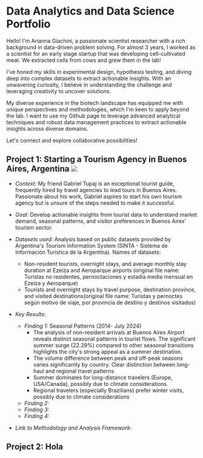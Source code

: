 # Data Analytics and Data Science Portfolio

Hello! I'm Arianna Giachini, a passionate scientist researcher with a rich background in data-driven problem solving. For almost 3 years, I worked as a scientist for an early stage startup that was developing cell-cultivated meat. We extracted cells from cows and grew them in the lab! 

I've honed my skills in experimental design, hypothesis testing, and diving deep into complex datasets to extract actionable insights. With an unwavering curiosity, I believe in understanding the challenge and leveraging creativity to uncover solutions.

My diverse experience in the biotech landscape has equipped me with unique perspectives and methodologies, which I'm keen to apply beyond the lab. I want to use my Github page to leverage advanced analytical techniques and robust data management practices to extract actionable insights across diverse domains.

Let's connect and explore collaborative possibilities!



## Project 1: Starting a Tourism Agency in Buenos Aires, Argentina ![](images/IMG_0022.jpeg)
* *Context:* My friend Gabriel Tupaj is an exceptional tourist guide, frequently hired by travel agencies to lead tours in Buenos Aires. Passionate about his work, Gabriel aspires to start his own tourism agency but is unsure of the steps needed to make it successful.
  
* *Goal:* Develop actionable insights from tourist data to understand market demand, seasonal patterns, and visitor preferences in Buenos Aires' tourism sector.
  
* *Datasets used:* Analysis based on public datasets provided by Argentina's Tourism Information System (SINTA - Sistema de Información Turística de la Argentina). Names of datasets:
  - Non-resident tourists, overnight stays, and average monthly stay duration at Ezeiza and Aeroparque airports (original file name: Turistas no residentes, pernoctaciones y estadía media mensual en Ezeiza y Aeroparque)
  - Tourists and overnight stays by travel purpose, destination province, and visited destinations(original file name: Turistas y pernoctes según motivo de viaje, por provincia de destino y destinos visitados)
    
* *Key Results:*
    - *Finding 1:* Seasonal Patterns (2014- July 2024)
      - The analysis of non-resident arrivals at Buenos Aires Airport reveals distinct seasonal patterns in tourist flows. The significant summer surge (22.29%) compared to other seasonal transitions highlights the city's strong appeal as a summer destination.
      - The volume difference between peak and off-peak seasons varies significantly by country. Clear distinction between long-haul and regional travel patterns
      - Summer dominates for long-distance travelers (Europe, USA/Canada), possibly due to climate considerations. 
      - Regional travelers (especially Brazilians) prefer winter visits, possibly due to climate considerations
    - *Finding 2:*
    - *Finding 3:*
    - *Finding 4:*
     

  
* *Link to Methodology and Analysis Framework:*


## Project 2:  Hola 



